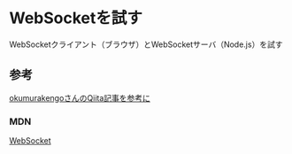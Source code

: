 # WebSocketを試す

WebSocketクライアント（ブラウザ）とWebSocketサーバ（Node.js）を試す

## 参考

[okumurakengoさんのQiita記事を参考に](https://qiita.com/okumurakengo/items/c497fba7f16b41146d77)


### MDN
[WebSocket](https://developer.mozilla.org/ja/docs/Web/API/WebSocket)
